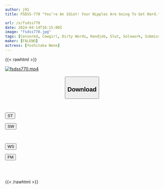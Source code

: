 ```yaml
---
author: j91
title: FSDSS-770 "You’re An Idiot! Your Nipples Are Going To Get Hard." A National Treasure With A Sweet And Sadistic Face Is In Close Contact With Her Twitching Pussy And Cums In Cowgirl Position Nene Yoshitaka

url: /v/fsdss770
date: 2024-04-14T16:15:00Z
image: "fsdss770.jpg"
tags: [Censored, Cowgirl, Dirty Words, Handjob, Slut, Solowork, Submissive Men]
maker: [FALENO]
actress: [Yoshitaka Nene]
---
```



{{< rawhtml >}}

<div class="video" data-videoid="ajPq3dRRlbtxyAr">
    <a href="javascript:;">
        <img src="/v/fsdss770/fsdss770.jpg" width="WIDTH" height="HEIGHT" alt="fsdss770.mp4" loading="lazy">
    </a>
</div>

<script type="text/javascript" src="https://j91.asia/asset/on-demand-st.js"></script>

<br>
  <link rel="stylesheet" href="https://j91.asia/asset/bs5.css">
  
  <center>
  <button class="btn btn-primary" type="button" data-bs-toggle="collapse" data-bs-target=".multi-collapse" aria-expanded="false" aria-controls="multiCollapseExample1 multiCollapseExample2"><h2>Download</h2></button></center>
</p>
<div class="row">
  <div class="col">
    <div class="collapse multi-collapse" id="multiCollapseExample1">
      <div class="card card-body">
	      	      <br>
<div class="buttons">  
<p><a href="https://streamtape.to/v/ajPq3dRRlbtxyAr" target="_blank"><button class="btn-hover color-3"><i class="fa fa-download"></i> ST</button></a></p>
<p><a href="https://asnwish.com/ba7acplj5cub" target="_blank"><button class="btn-hover color-2"><i class="fa fa-download"></i> SW</button></a></p></div>
    </div>
  </div>
</div>
  <div class="col">
    <div class="collapse multi-collapse" id="multiCollapseExample2">
      <div class="card card-body">
	      <br>
<div class="buttons">
<p><a href="https://wolfstream.tv/o1dz8cm9xu81"><button class="btn-hover color-9"><i class="fa fa-download"></i> WS</button></a></p>
<p><a href="https://filemoon.sx/d/1kow57g0cf4p"><button class="btn-hover color-8"><i class="fa fa-download"></i> FM</button></a></p></div>
<br><br>
      </div>
    </div>
  </div>
</div>

{{< /rawhtml >}}